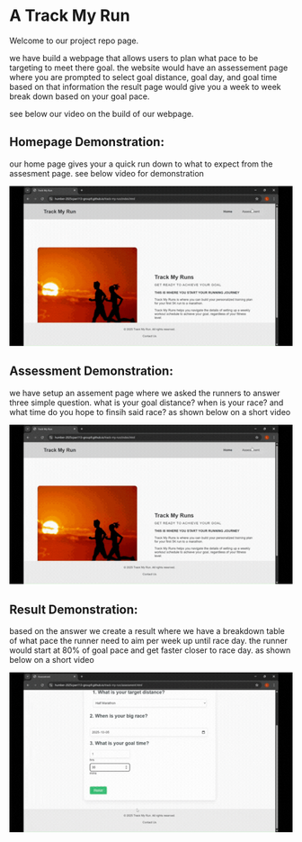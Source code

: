 # A **Track My Run**
Welcome to our project repo page.

we have build a webpage that allows users to plan what pace to be targeting to meet there goal. the website would have an assessement page where you are prompted to select goal distance, goal day, and goal time based on that information the result page would give you a week to week break down based on your goal pace.

see below our video on the build of our webpage.

 ## Homepage Demonstration:
our home page gives your a quick run down to what to expect from the assesment page. see below video for demonstration

![til](https://github.com/humber-2025cpan113-group9/track-my-run/blob/main/assets/welcome.gif)

 ## Assessment Demonstration:
we have setup an assement page where we asked the runners to answer three simple question. what is your goal distance? when is your race? and what time do you hope to finsih said race? as shown below on a short video 

![til](https://github.com/humber-2025cpan113-group9/track-my-run/blob/main/assets/assessment.gif)

## Result Demonstration:
based on the answer we create a result where we have a breakdown table of what pace the runner need to aim per week up until race day. the runner would start at 80% of goal pace and get faster closer to race day. as shown below on a short video 

![til](https://github.com/humber-2025cpan113-group9/track-my-run/blob/main/assets/result.gif)

